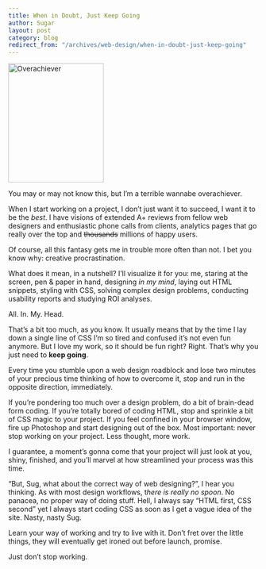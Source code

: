 ```yaml
---
title: When in Doubt, Just Keep Going
author: Sugar
layout: post
category: blog
redirect_from: "/archives/web-design/when-in-doubt-just-keep-going"
---
```

<div class="img left">
  <a href="http://www.flickr.com/photos/jeffmcneill/2872005811/"><img src="http://farm3.static.flickr.com/2119/2872005811_6e13e99934_m.jpg" alt="Overachiever" width="192" height="240" /></a>
</div>

You may or may not know this, but I&#8217;m a terrible wannabe overachiever.

When I start working on a project, I don&#8217;t just want it to succeed, I want it to be the *best*. I have visions of extended A+ reviews from fellow web designers and enthusiastic phone calls from clients, analytics pages that go really over the top and <del>thousands</del> millions of happy users.

Of course, all this fantasy gets me in trouble more often than not. I bet you know why: creative procrastination.

What does it mean, in a nutshell? I&#8217;ll visualize it for you: me, staring at the screen, pen & paper in hand, designing *in my mind*, laying out HTML snippets, styling with CSS, solving complex design problems, conducting usability reports and studying ROI analyses.

All. In. My. Head.

That&#8217;s a bit too much, as you know. It usually means that by the time I lay down a single line of CSS I&#8217;m so tired and confused it&#8217;s not even fun anymore. But I love my work, so it should be fun right? Right. That&#8217;s why you just need to **keep going**.

Every time you stumble upon a web design roadblock and lose two minutes of your precious time thinking of how to overcome it, stop and run in the opposite direction, immediately.

If you&#8217;re pondering too much over a design problem, do a bit of brain-dead form coding. If you&#8217;re totally bored of coding HTML, stop and sprinkle a bit of CSS magic to your project. If you feel confined in your browser window, fire up Photoshop and start designing out of the box. Most important: never stop working on your project. Less thought, more work.

I guarantee, a moment&#8217;s gonna come that your project will just look at you, shiny, finished, and you&#8217;ll marvel at how streamlined your process was this time.

&#8220;But, Sug, what about the correct way of web designing?&#8221;, I hear you thinking. As with most design workflows, t*here is really no spoon*. No panacea, no proper way of doing stuff. Hell, I always say &#8220;HTML first, CSS second&#8221; yet I always start coding CSS as soon as I get a vague idea of the site. Nasty, nasty Sug.

Learn your way of working and try to live with it. Don&#8217;t fret over the little things, they will eventually get ironed out before launch, promise.

Just don&#8217;t stop working.
